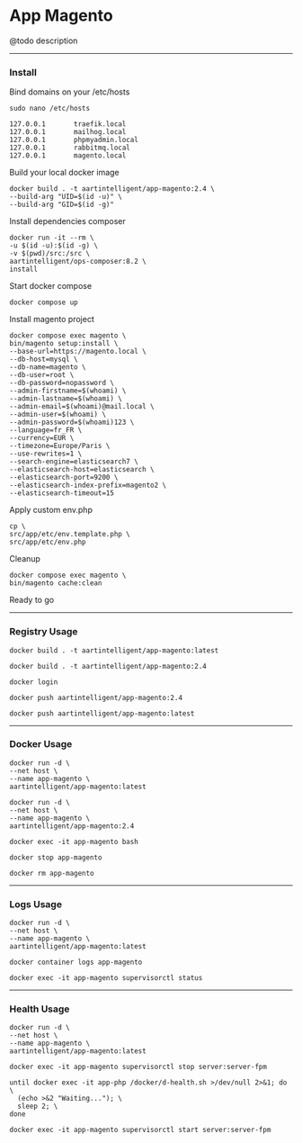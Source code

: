 # App Magento

@todo description

---

### Install

Bind domains on your /etc/hosts

```shell
sudo nano /etc/hosts
```

```text
127.0.0.1       traefik.local
127.0.0.1       mailhog.local
127.0.0.1       phpmyadmin.local
127.0.0.1       rabbitmq.local
127.0.0.1       magento.local
```

Build your local docker image

```shell
docker build . -t aartintelligent/app-magento:2.4 \
--build-arg "UID=$(id -u)" \
--build-arg "GID=$(id -g)"
```

Install dependencies composer

```shell
docker run -it --rm \
-u $(id -u):$(id -g) \
-v $(pwd)/src:/src \
aartintelligent/ops-composer:8.2 \
install
```

Start docker compose

```shell
docker compose up
```

Install magento project

```shell
docker compose exec magento \
bin/magento setup:install \
--base-url=https://magento.local \
--db-host=mysql \
--db-name=magento \
--db-user=root \
--db-password=nopassword \
--admin-firstname=$(whoami) \
--admin-lastname=$(whoami) \
--admin-email=$(whoami)@mail.local \
--admin-user=$(whoami) \
--admin-password=$(whoami)123 \
--language=fr_FR \
--currency=EUR \
--timezone=Europe/Paris \
--use-rewrites=1 \
--search-engine=elasticsearch7 \
--elasticsearch-host=elasticsearch \
--elasticsearch-port=9200 \
--elasticsearch-index-prefix=magento2 \
--elasticsearch-timeout=15
```

Apply custom env.php

```shell
cp \
src/app/etc/env.template.php \
src/app/etc/env.php 
```

Cleanup

```shell
docker compose exec magento \
bin/magento cache:clean
```

Ready to go

---

### Registry Usage

```shell
docker build . -t aartintelligent/app-magento:latest
```

```shell
docker build . -t aartintelligent/app-magento:2.4
```

```shell
docker login
```

```shell
docker push aartintelligent/app-magento:2.4
```

```shell
docker push aartintelligent/app-magento:latest
```

---

### Docker Usage

```shell
docker run -d \
--net host \
--name app-magento \
aartintelligent/app-magento:latest
```

```shell
docker run -d \
--net host \
--name app-magento \
aartintelligent/app-magento:2.4
```

```shell
docker exec -it app-magento bash
```

```shell
docker stop app-magento
```

```shell
docker rm app-magento
```

---

### Logs Usage

```shell
docker run -d \
--net host \
--name app-magento \
aartintelligent/app-magento:latest
```

```shell
docker container logs app-magento
```

```shell
docker exec -it app-magento supervisorctl status
```

---

### Health Usage

```shell
docker run -d \
--net host \
--name app-magento \
aartintelligent/app-magento:latest
```

```shell
docker exec -it app-magento supervisorctl stop server:server-fpm
```

```shell
until docker exec -it app-php /docker/d-health.sh >/dev/null 2>&1; do \
  (echo >&2 "Waiting..."); \
  sleep 2; \
done
```

```shell
docker exec -it app-magento supervisorctl start server:server-fpm
```
